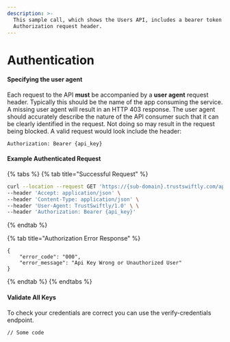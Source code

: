 ```yaml
---
description: >-
  This sample call, which shows the Users API, includes a bearer token in the
  Authorization request header.
---
```


# Authentication

#### Specifying the user agent <a href="#useragent" id="useragent"></a>

Each request to the API **must** be accompanied by a **user agent** request header. Typically this should be the name of the app consuming the service. A missing user agent will result in an HTTP 403 response. The user agent should accurately describe the nature of the API consumer such that it can be clearly identified in the request. Not doing so may result in the request being blocked. A valid request would look include the header:

```
Authorization: Bearer {api_key}
```

#### Example Authenticated Request

{% tabs %}
{% tab title="Successful Request" %}
```bash
curl --location --request GET 'https://{sub-domain}.trustswiftly.com/api/users' \
--header 'Accept: application/json' \
--header 'Content-Type: application/json' \
--header 'User-Agent: TrustSwiftly/1.0' \ \
--header 'Authorization: Bearer {api_key}'
```
{% endtab %}

{% tab title="Authorization Error Response" %}
```
{
    "error_code": "000",
    "error_message": "Api Key Wrong or Unauthorized User"
}
```
{% endtab %}
{% endtabs %}

#### Validate All Keys&#x20;

To check your credentials are correct you can use the verify-credentials endpoint.&#x20;

```
// Some code
```

